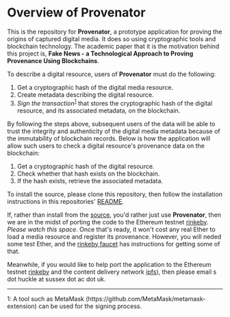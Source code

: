 # Overview of Provenator

This is the repository for **Provenator**, a prototype application for proving the origins of captured digital media. It does so using cryptographic tools and blockchain technology. The academic paper that it is the motivation behind this project is, **Fake News - a Technological Approach to Proving Provenance Using Blockchains**.

To describe a digital resource, users of **Provenator** must do the following:

1. Get a cryptographic hash of the digital media resource.
2. Create metadata describing the digital resource.
3. *Sign the transaction*<sup>[1](#1)</sup> that stores the cryptographic hash of the digital resource, and its associated metadata, on the blockchain.

By following the steps above, subsequent users of the data will be able to trust the integrity and authenticity of the digital media metadata because of the immutability of blockchain records. Below is how the application will allow such users to check a digital resource's provenance data on the blockchain:

1. Get a cryptographic hash of the digital resource.
2. Check whether that hash exists on the blockchain.
3. If the hash exists, retrieve the associated metadata.

To install the source, please clone this repository, then follow the installation instructions in this repositories' [README](/README.md).

If, rather than install from the [source](src), you'd rather just use **Provenator**, then we are in the midst of porting the code to the Ethereum testnet [rinkeby](https://www.rinkeby.io). *Please watch this space*. Once that's ready, it won't cost any real Ether to load a media resource and register its provenance. However, you will neded some test Ether, and the [rinkeby faucet](https://www.rinkeby.io/#faucet) has instructions for getting some of that.

Meanwhile, if you would like to help port the application to the Ethereum testnet [rinkeby](https://www.rinkeby.io) and the content delivery network [ipfs](https://ipfs.io/)), then please email s dot huckle at sussex dot ac dot uk.

<hr/>
<a name="1">1</a>: A tool such as MetaMask (https://github.com/MetaMask/metamask-extension) can be used for the signing process.
